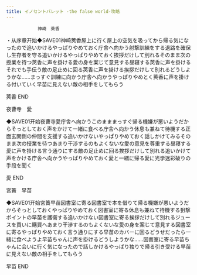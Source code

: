 ```yaml
---
title: イノセントバレット -the false world-攻略
---
```


                神崎　莢香

・从序章开始◆SAVE01神崎莢香屋上に行く屋上の空気を吸ってから帰る気になったので追いかけるやっぱりやめておく庁舎へ向かう射撃訓練をする退路を確保し生存者を守る追いかけるやっぱりやめておく挨拶だけして別れるそのまま次の授業を待つ莢香に声を掛ける愛の身を案じて意見する昼寝する莢香に声を掛けるそれでも手伝う敵の足止めに回る莢香に声を掛ける挨拶だけして別れるどうしようかな……まっすぐ訓練に向かう庁舎へ向かうやっぱりやめとく莢香に声を掛ける付いていく早苗に見えない敵の相手をしてもらう

莢香 END

夜曹寺　愛

◆SAVE01开始夜曹寺愛庁舎へ向かうこのまままっすぐ帰る機嫌が悪いようだからそっとしておく声をかけて一緒に食べる庁舎へ向かう休息も兼ねて待機する正面玄関側の仲間を支援する追いかけないやっぱりやめておく話しかけてみるそのまま次の授業を待つあまり干渉するのもよくないな愛の意見を尊重する昼寝する愛に声を掛ける言う通りにする敵の足止めに回る挨拶だけして別れる追いかけて声をかける庁舎へ向かうやっぱりやめておく愛と一緒に帰る愛に光学迷彩破りの手段を聞く

愛 END

宮簀　早苗

◆SAVE01开始宮簀早苗図書室に寄る図書室で本を借りて帰る機嫌が悪いようだからそっとしておくやっぱりやめておく図書室に寄る休息も兼ねて待機する狙撃ポイントの早苗を護衛する追いかけない図書室に寄る挨拶だけして別れるジュースを買いに購買へあまり干渉するのもよくないな愛の身を案じて意見する図書室に寄るやっぱりやめておく言う通りにする早苗のカバーに回るどうせだったら一緒に食べようよ早苗ちゃんに声を掛けるどうしようかな……図書室に寄る早苗ちゃんに会いに行く気になったので話しかけるやっぱり独りで帰る引き受ける早苗に見えない敵の相手をしてもらう

早苗 END
              
